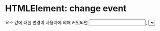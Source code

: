 # HTMLElement: change event

요소 값에 대한 변경이 사용자에 의해 커밋되면 <input>, <select> 및 <textarea> 요소에 대해 변경 이벤트가 발생한다. 입력 이벤트와 달리 요소 값이 변경될 때마다 변경 이벤트가 반드시 발생하는 것은 아니다.     

변경되는 요소의 종류와 사용자가 요소와 상호 작용하는 방식에 따라 변경 이벤트가 다른 순간에 발생한다.     

요소가 <input type="radio"> 및 <input type="checkbox">에 대해 (클릭하거나 키보드를 사용하여) 체크된 경우;
사용자가 변경 사항을 명시적으로 커밋하는 경우(예: 마우스 클릭으로 <select>의 드롭다운에서 값 선택, <input type="date">에 대한 날짜 선택기에서 날짜 선택, <input type="file">에 대한 파일 선택기 등);
요소의 값이 변경되었지만 커밋되지 않은 후 포커스를 잃는 경우(예: <textarea> 또는 <input type="text">의 값을 편집한 후).     
HTML 사양은 변경 이벤트를 발생시켜야 하는 <input> 유형을 나열한다.     
  
### Example
```HTML
<label>Choose an ice cream flavor:
  <select class="ice-cream" name="ice-cream">
    <option value="">Select One …</option>
    <option value="chocolate">Chocolate</option>
    <option value="sardine">Sardine</option>
    <option value="vanilla">Vanilla</option>
  </select>
</label>
<div class="result"></div>
```
```javascript
const selectElement = document.querySelector('.ice-cream');

selectElement.addEventListener('change', (event) => {
  const result = document.querySelector('.result');
  result.textContent = `You like ${event.target.value}`;
});
```

### Text input element

<input type="text">를 포함한 일부 요소의 경우 컨트롤이 포커스를 잃을 때까지 변경 이벤트가 발생하지 않는다. 아래 필드에 무언가를 입력한 다음 다른 곳을 클릭하여 이벤트를 트리거하십시오.     


# HTMLElement: beforeinput event

DOM beforeinput 이벤트는 <input>, <select> 또는 <textarea> 요소의 값이 수정되려고 할 때 발생한다. 이벤트는 contenteditable이 활성화된 요소와 designMode가 켜져 있는 모든 요소에도 적용.     

이렇게 하면 브라우저가 DOM 트리를 수정하기 전에 웹 앱이 텍스트 편집 동작을 재정의할 수 있으며 성능을 향상시키기 위해 입력 이벤트에 대한 더 많은 제어를 제공한다.     

contenteditable 및 designMode의 경우 이벤트 대상은 편집 호스트. 이러한 속성이 여러 요소에 적용되는 경우 편집 호스트는 상위 요소를 편집할 수 없는 가장 가까운 상위 요소.     

### Example      
다음 함수는 beforeinput 및 getTargetRanges가 지원되는 경우 true를 반환한다. 
  
```
function isBeforeInputEventAvailable() {
  return window.InputEvent && typeof InputEvent.prototype.getTargetRanges === "function";
}
```

### Simple logger
이 예제는 해당 값을 <input> 요소에 적용된 새 값으로 바꾸기 직전에 요소의 현재 값을 기록한다.     
```HTML
<input placeholder="Enter some text" name="name"/>
<p id="values"></p>
```
```JavaScript
const input = document.querySelector('input');
const log = document.getElementById('values');

input.addEventListener('beforeinput', updateValue);

function updateValue(e) {
  log.textContent = e.target.value;
}
```


# HTMLElement: input event

<input>, <select> 또는 <textarea> 요소의 값이 변경되면 입력 이벤트가 발생한다.     

이벤트는 contenteditable이 활성화된 요소와 designMode가 켜져 있는 모든 요소에도 적용. contenteditable 및 designMode의 경우 이벤트 대상은 편집 호스트. 이러한 속성이 여러 요소에 적용되는 경우 편집 호스트는 상위 요소를 편집할 수 없는 가장 가까운 상위 요소.     

type=checkbox 또는 type=radio인 <input> 요소의 경우 HTML5 사양에 따라 사용자가 컨트롤을 토글할 때마다 입력 이벤트가 발생해야 한다. 그러나 역사적으로 항상 그렇지는 않았습니다. 호환성을 확인하거나 이러한 유형의 요소에 대해 변경 이벤트를 대신 사용하십시오.     

> 참고: 입력 이벤트는 요소 값이 변경될 때마다 발생한다. 이것은 Enter 키를 누르거나 옵션 목록에서 값을 선택하는 것과 같이 값이 커밋될 때만 발생하는 변경 이벤트와 다릅니다.     

### Example
이 예는 <input> 요소의 값을 변경할 때마다 값을 기록한다.     
```HTML
<input placeholder="Enter some text" name="name"/>
<p id="values"></p>
```
```JavaScript
const input = document.querySelector('input');
const log = document.getElementById('values');

input.addEventListener('input', updateValue);

function updateValue(e) {
  log.textContent = e.target.value;
}
```




